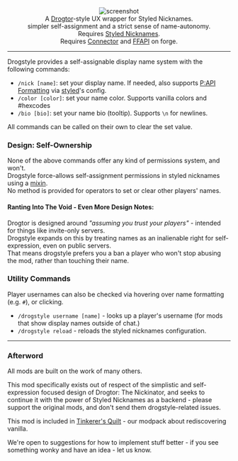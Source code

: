 <!--suppress HtmlDeprecatedTag, XmlDeprecatedElement -->
<center><img alt="screenshot" src="https://cdn.modrinth.com/data/MAmi6HBa/images/28cd3601f0f474e83693522dbcc4785a409bcf18.png" /></center>

<center>
A <a href="https://modrinth.com/mod/drogtor">Drogtor</a>-style UX wrapper for Styled Nicknames.<br/>
simpler self-assignment and a strict sense of name-autonomy.<br/>
Requires  <a href="https://modrinth.com/mod/styled-nicknames">Styled Nicknames</a>.<br/>
Requires <a href="https://modrinth.com/mod/connector">Connector</a> and <a href="https://modrinth.com/mod/forgified-fabric-api">FFAPI</a> on forge.<br/>
</center>

---

Drogstyle provides a self-assignable display name system with the following commands:
 - `/nick [name]`: set your display name. If needed, also supports [P:API Formatting](https://placeholders.pb4.eu/user/text-format/) via [styled](https://modrinth.com/mod/styled-nicknames)'s config.
 - `/color [color]`: set your name color. Supports vanilla colors and #hexcodes
 - `/bio [bio]`: set your name bio (tooltip). Supports `\n` for newlines.

All commands can be called on their own to clear the set value.

### Design: Self-Ownership

None of the above commands offer any kind of permissions system, and won't.<br/>
Drogstyle force-allows self-assignment permissions in styled nicknames using a [mixin](https://github.com/sisby-folk/drogstyle/blob/1.19/src/main/java/folk/sisby/drogstyle/mixin/styled_nicknames/ConfigManagerMixin.java).<br/>
No method is provided for operators to set or clear other players' names.

#### Ranting Into The Void - Even More Design Notes:

Drogtor is designed around _"assuming you trust your players"_ - intended for things like invite-only servers.<br/>
Drogstyle expands on this by treating names as an inalienable right for self-expression, even on public servers.<br/> That means drogstyle prefers you a ban a player who won't stop abusing the mod, rather than touching their name.

### Utility Commands

Player usernames can also be checked via hovering over name formatting (e.g. `#`), or clicking.

- `/drogstyle username [name]` - looks up a player's username (for mods that show display names outside of chat.)
- `/drogstyle reload` - reloads the styled nicknames configuration.

---

### Afterword

All mods are built on the work of many others.

This mod specifically exists out of respect of the simplistic and self-expression focused design of Drogtor: The Nickinator, and seeks to continue it with the power of Styled Nicknames as a backend - please support the original mods, and don't send them drogstyle-related issues. 

This mod is included in [Tinkerer's Quilt](https://modrinth.com/modpack/tinkerers-quilt) - our modpack about rediscovering vanilla.

We're open to suggestions for how to implement stuff better - if you see something wonky and have an idea - let us know.
